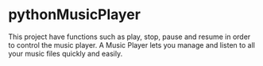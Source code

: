 # pythonMusicPlayer


This project have functions such as play, stop, pause and resume in order to control the music player.  A Music Player lets you manage and listen to all your music files quickly and easily.
